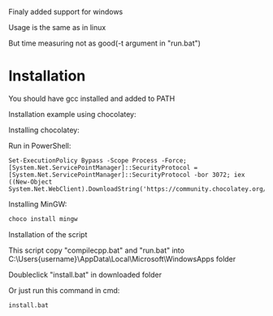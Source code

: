 
Finaly added support for windows

Usage is the same as in linux

But time measuring not as good(-t argument in "run.bat")

# Installation
You should have gcc installed and added to PATH

Installation example using chocolatey:

Installing chocolatey:

Run in PowerShell:

```
Set-ExecutionPolicy Bypass -Scope Process -Force; [System.Net.ServicePointManager]::SecurityProtocol = [System.Net.ServicePointManager]::SecurityProtocol -bor 3072; iex ((New-Object System.Net.WebClient).DownloadString('https://community.chocolatey.org/install.ps1'))
```
Installing MinGW:
```bash
choco install mingw
```

Installation of the script

This script copy "compilecpp.bat" and "run.bat" into C:\Users\{username}\AppData\Local\Microsoft\WindowsApps folder

Doubleclick "install.bat" in downloaded folder

Or just run this command in cmd:
```bash
install.bat
```
